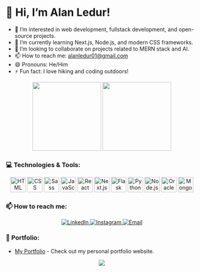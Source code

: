 # 👋 Hi, I’m Alan Ledur!

- 👀 I’m interested in web development, fullstack development, and open-source projects.
- 🌱 I’m currently learning Next.js, Node.js, and modern CSS frameworks.
- 💞️ I’m looking to collaborate on projects related to MERN stack and AI.
- 📫 How to reach me: [alanledur01@gmail.com](mailto:alanledur01@gmail.com)
- 😄 Pronouns: He/Him
- ⚡ Fun fact: I love hiking and coding outdoors!

<div align="center">
   <img height="180em" src="https://github-readme-stats.vercel.app/api?username=alanledur1&show_icons=true&theme=tokyonight"/>
   <img height="180em" src="https://github-readme-stats.vercel.app/api/top-langs/?username=alanledur1&layout=compact&theme=tokyonight"/>
</div>

### 💻 Technologies & Tools:
<div align="center">
    <img src="https://cdn.jsdelivr.net/gh/devicons/devicon/icons/html5/html5-original.svg" alt="HTML" width="40" height="40"/>
    <img src="https://cdn.jsdelivr.net/gh/devicons/devicon/icons/css3/css3-original.svg" alt="CSS" width="40" height="40"/>
    <img src="https://cdn.jsdelivr.net/gh/devicons/devicon@latest/icons/sass/sass-original.svg" alt="Sass" width="40" height="40"/>
    <img src="https://cdn.jsdelivr.net/gh/devicons/devicon/icons/javascript/javascript-original.svg" alt="JavaScript" width="40" height="40"/>
    <img src="https://cdn.jsdelivr.net/gh/devicons/devicon/icons/react/react-original.svg" alt="React" width="40" height="40"/>
    <img src="https://cdn.jsdelivr.net/gh/devicons/devicon/icons/nextjs/nextjs-original.svg" alt="Next.js" width="40" height="40"/>
    <img src="https://cdn.jsdelivr.net/gh/devicons/devicon/icons/flask/flask-original.svg" alt="Flask" width="40" height="40"/>
    <img src="https://cdn.jsdelivr.net/gh/devicons/devicon@latest/icons/python/python-original.svg" alt="Python" width="40" height="40"/>
    <img src="https://cdn.jsdelivr.net/gh/devicons/devicon/icons/nodejs/nodejs-original.svg" alt="Node.js" width="40" height="40"/>
    <img src="https://cdn.jsdelivr.net/gh/devicons/devicon@latest/icons/oracle/oracle-original.svg" alt="Oracle" width="40" height="40"/>
    <img src="https://cdn.jsdelivr.net/gh/devicons/devicon@latest/icons/mongodb/mongodb-original.svg" alt="MongoDB" width="40" height="40"/>
</div>

### 📫 How to reach me:
<div align="center">
  <a href="https://br.linkedin.com/in/alan-ledur-b3529b183?original_referer=https%3A%2F%2Fwww.bing.com%2F" target="_blank">
    <img src="https://img.shields.io/badge/LinkedIn-0077B5?style=for-the-badge&logo=linkedin&logoColor=white" alt="LinkedIn">
  </a>
  <a href="https://www.instagram.com/ledur_alan77?igsh=aTlpaWphaWJ3ZTMw&utm_source=qr" target="_blank">
    <img src="https://img.shields.io/badge/Instagram-E4405F?style=for-the-badge&logo=instagram&logoColor=white" alt="Instagram">
  </a>
  <a href="mailto:alanledur01@gmail.com">
    <img src="https://img.shields.io/badge/Email-D14836?style=for-the-badge&logo=gmail&logoColor=white" alt="Email">
  </a>
</div>

### 🚀 Portfolio:

- [My Portfolio](https://portfolio-blond-eight-80.vercel.app/) - Check out my personal portfolio website.

<div align="center">
   <img src="https://media.giphy.com/media/ZVik7pBtu9dNS/giphy.gif"/>
</div>

    



